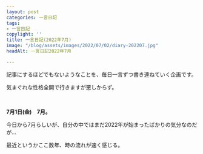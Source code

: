 ```yaml
---
layout: post
categories: 一言日記
tags:
- 一言日記
copylight: ''
title: 一言日記(2022年7月)
image: "/blog/assets/images/2022/07/02/diary-202207.jpg"
headAlt: 一言日記2022年7月

---
```

記事にするほどでもないようなことを、毎日一言ずつ書き連ねていく企画です。

気まぐれな性格全開で行きますが悪しからず。

<br>

**7月1日(金)　7月。**

今日から7月らしいが、自分の中ではまだ2022年が始まったばかりの気分なのだが…

最近というかここ数年、時の流れが速く感じる。